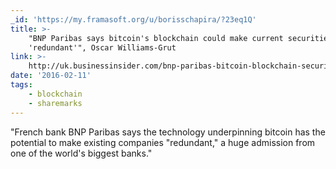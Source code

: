 ```yaml
---
_id: 'https://my.framasoft.org/u/borisschapira/?23eq1Q'
title: >-
    "BNP Paribas says bitcoin's blockchain could make current securities firms
    'redundant'", Oscar Williams-Grut
link: >-
    http://uk.businessinsider.com/bnp-paribas-bitcoin-blockchain-securities-firms-redundant-2015-7?r=US&IR=T
date: '2016-02-11'
tags:
    - blockchain
    - sharemarks
---
```


<div class="markdown"><p>&quot;French bank BNP Paribas says the technology underpinning bitcoin has the potential to make existing companies &quot;redundant,&quot; a huge admission from one of the world's biggest banks.&quot;
</p></div>

